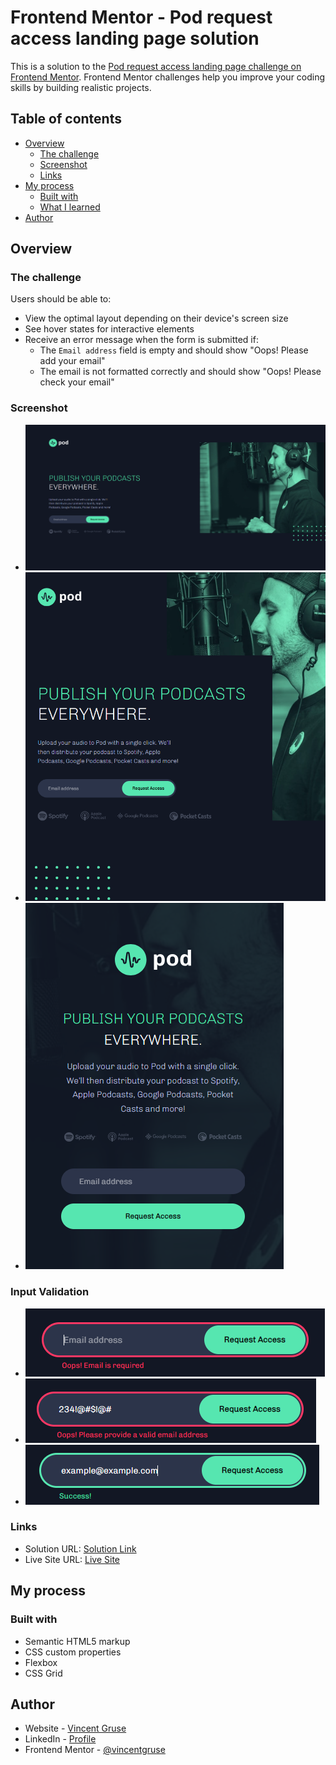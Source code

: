 # Frontend Mentor - Pod request access landing page solution

This is a solution to the [Pod request access landing page challenge on Frontend Mentor](https://www.frontendmentor.io/challenges/pod-request-access-landing-page-eyTmdkLSG). Frontend Mentor challenges help you improve your coding skills by building realistic projects. 

## Table of contents

- [Overview](#overview)
  - [The challenge](#the-challenge)
  - [Screenshot](#screenshot)
  - [Links](#links)
- [My process](#my-process)
  - [Built with](#built-with)
  - [What I learned](#what-i-learned)
- [Author](#author)

## Overview

### The challenge

Users should be able to:

- View the optimal layout depending on their device's screen size
- See hover states for interactive elements
- Receive an error message when the form is submitted if:
  - The `Email address` field is empty and should show "Oops! Please add your email"
  - The email is not formatted correctly and should show "Oops! Please check your email"

### Screenshot

- ![](./screenshots/desktop_screenshot.png)
- ![](./screenshots/tablet_screenshot.png)
- ![](./screenshots/mobile_screenshot.png)

### Input Validation
- ![](./screenshots/input_validation1.png)
- ![](./screenshots/input_validation2.png)
- ![](./screenshots/input_validation3.png)

### Links

- Solution URL: [Solution Link](https://github.com/vincentgruse/pod-request-access-landing-page)
- Live Site URL: [Live Site](https://vincentgruse.github.io/pod-request-access-landing-page)

## My process

### Built with

- Semantic HTML5 markup
- CSS custom properties
- Flexbox
- CSS Grid

## Author

- Website - [Vincent Gruse](https://vincentgruse.github.io)
- LinkedIn - [Profile](https://www.linkedin.com/in/vincentgruse/)
- Frontend Mentor - [@vincentgruse](https://www.frontendmentor.io/profile/vincentgruse)
